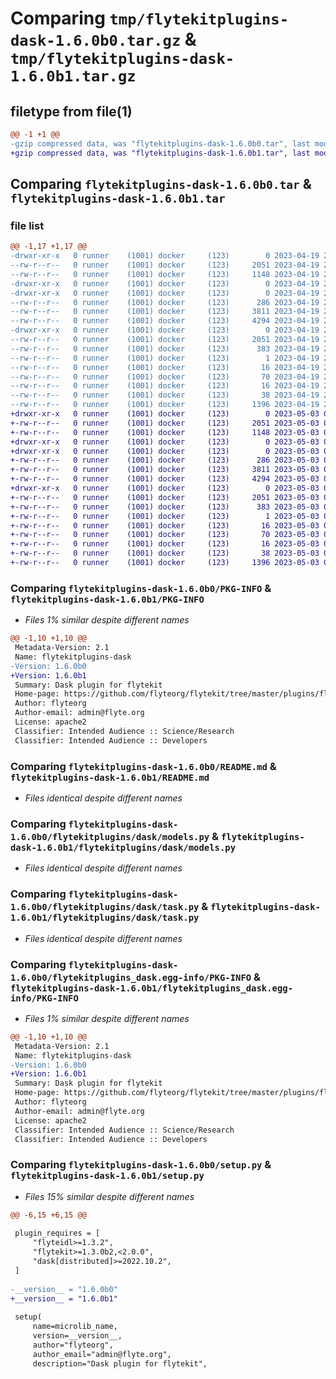 # Comparing `tmp/flytekitplugins-dask-1.6.0b0.tar.gz` & `tmp/flytekitplugins-dask-1.6.0b1.tar.gz`

## filetype from file(1)

```diff
@@ -1 +1 @@
-gzip compressed data, was "flytekitplugins-dask-1.6.0b0.tar", last modified: Wed Apr 19 20:54:27 2023, max compression
+gzip compressed data, was "flytekitplugins-dask-1.6.0b1.tar", last modified: Wed May  3 04:48:04 2023, max compression
```

## Comparing `flytekitplugins-dask-1.6.0b0.tar` & `flytekitplugins-dask-1.6.0b1.tar`

### file list

```diff
@@ -1,17 +1,17 @@
-drwxr-xr-x   0 runner    (1001) docker     (123)        0 2023-04-19 20:54:27.175038 flytekitplugins-dask-1.6.0b0/
--rw-r--r--   0 runner    (1001) docker     (123)     2051 2023-04-19 20:54:27.175038 flytekitplugins-dask-1.6.0b0/PKG-INFO
--rw-r--r--   0 runner    (1001) docker     (123)     1148 2023-04-19 20:54:06.000000 flytekitplugins-dask-1.6.0b0/README.md
-drwxr-xr-x   0 runner    (1001) docker     (123)        0 2023-04-19 20:54:27.171038 flytekitplugins-dask-1.6.0b0/flytekitplugins/
-drwxr-xr-x   0 runner    (1001) docker     (123)        0 2023-04-19 20:54:27.171038 flytekitplugins-dask-1.6.0b0/flytekitplugins/dask/
--rw-r--r--   0 runner    (1001) docker     (123)      286 2023-04-19 20:54:06.000000 flytekitplugins-dask-1.6.0b0/flytekitplugins/dask/__init__.py
--rw-r--r--   0 runner    (1001) docker     (123)     3811 2023-04-19 20:54:06.000000 flytekitplugins-dask-1.6.0b0/flytekitplugins/dask/models.py
--rw-r--r--   0 runner    (1001) docker     (123)     4294 2023-04-19 20:54:06.000000 flytekitplugins-dask-1.6.0b0/flytekitplugins/dask/task.py
-drwxr-xr-x   0 runner    (1001) docker     (123)        0 2023-04-19 20:54:27.175038 flytekitplugins-dask-1.6.0b0/flytekitplugins_dask.egg-info/
--rw-r--r--   0 runner    (1001) docker     (123)     2051 2023-04-19 20:54:27.000000 flytekitplugins-dask-1.6.0b0/flytekitplugins_dask.egg-info/PKG-INFO
--rw-r--r--   0 runner    (1001) docker     (123)      383 2023-04-19 20:54:27.000000 flytekitplugins-dask-1.6.0b0/flytekitplugins_dask.egg-info/SOURCES.txt
--rw-r--r--   0 runner    (1001) docker     (123)        1 2023-04-19 20:54:27.000000 flytekitplugins-dask-1.6.0b0/flytekitplugins_dask.egg-info/dependency_links.txt
--rw-r--r--   0 runner    (1001) docker     (123)       16 2023-04-19 20:54:27.000000 flytekitplugins-dask-1.6.0b0/flytekitplugins_dask.egg-info/namespace_packages.txt
--rw-r--r--   0 runner    (1001) docker     (123)       70 2023-04-19 20:54:27.000000 flytekitplugins-dask-1.6.0b0/flytekitplugins_dask.egg-info/requires.txt
--rw-r--r--   0 runner    (1001) docker     (123)       16 2023-04-19 20:54:27.000000 flytekitplugins-dask-1.6.0b0/flytekitplugins_dask.egg-info/top_level.txt
--rw-r--r--   0 runner    (1001) docker     (123)       38 2023-04-19 20:54:27.175038 flytekitplugins-dask-1.6.0b0/setup.cfg
--rw-r--r--   0 runner    (1001) docker     (123)     1396 2023-04-19 20:54:25.000000 flytekitplugins-dask-1.6.0b0/setup.py
+drwxr-xr-x   0 runner    (1001) docker     (123)        0 2023-05-03 04:48:04.816287 flytekitplugins-dask-1.6.0b1/
+-rw-r--r--   0 runner    (1001) docker     (123)     2051 2023-05-03 04:48:04.816287 flytekitplugins-dask-1.6.0b1/PKG-INFO
+-rw-r--r--   0 runner    (1001) docker     (123)     1148 2023-05-03 04:47:44.000000 flytekitplugins-dask-1.6.0b1/README.md
+drwxr-xr-x   0 runner    (1001) docker     (123)        0 2023-05-03 04:48:04.816287 flytekitplugins-dask-1.6.0b1/flytekitplugins/
+drwxr-xr-x   0 runner    (1001) docker     (123)        0 2023-05-03 04:48:04.816287 flytekitplugins-dask-1.6.0b1/flytekitplugins/dask/
+-rw-r--r--   0 runner    (1001) docker     (123)      286 2023-05-03 04:47:44.000000 flytekitplugins-dask-1.6.0b1/flytekitplugins/dask/__init__.py
+-rw-r--r--   0 runner    (1001) docker     (123)     3811 2023-05-03 04:47:44.000000 flytekitplugins-dask-1.6.0b1/flytekitplugins/dask/models.py
+-rw-r--r--   0 runner    (1001) docker     (123)     4294 2023-05-03 04:47:44.000000 flytekitplugins-dask-1.6.0b1/flytekitplugins/dask/task.py
+drwxr-xr-x   0 runner    (1001) docker     (123)        0 2023-05-03 04:48:04.816287 flytekitplugins-dask-1.6.0b1/flytekitplugins_dask.egg-info/
+-rw-r--r--   0 runner    (1001) docker     (123)     2051 2023-05-03 04:48:04.000000 flytekitplugins-dask-1.6.0b1/flytekitplugins_dask.egg-info/PKG-INFO
+-rw-r--r--   0 runner    (1001) docker     (123)      383 2023-05-03 04:48:04.000000 flytekitplugins-dask-1.6.0b1/flytekitplugins_dask.egg-info/SOURCES.txt
+-rw-r--r--   0 runner    (1001) docker     (123)        1 2023-05-03 04:48:04.000000 flytekitplugins-dask-1.6.0b1/flytekitplugins_dask.egg-info/dependency_links.txt
+-rw-r--r--   0 runner    (1001) docker     (123)       16 2023-05-03 04:48:04.000000 flytekitplugins-dask-1.6.0b1/flytekitplugins_dask.egg-info/namespace_packages.txt
+-rw-r--r--   0 runner    (1001) docker     (123)       70 2023-05-03 04:48:04.000000 flytekitplugins-dask-1.6.0b1/flytekitplugins_dask.egg-info/requires.txt
+-rw-r--r--   0 runner    (1001) docker     (123)       16 2023-05-03 04:48:04.000000 flytekitplugins-dask-1.6.0b1/flytekitplugins_dask.egg-info/top_level.txt
+-rw-r--r--   0 runner    (1001) docker     (123)       38 2023-05-03 04:48:04.816287 flytekitplugins-dask-1.6.0b1/setup.cfg
+-rw-r--r--   0 runner    (1001) docker     (123)     1396 2023-05-03 04:48:03.000000 flytekitplugins-dask-1.6.0b1/setup.py
```

### Comparing `flytekitplugins-dask-1.6.0b0/PKG-INFO` & `flytekitplugins-dask-1.6.0b1/PKG-INFO`

 * *Files 1% similar despite different names*

```diff
@@ -1,10 +1,10 @@
 Metadata-Version: 2.1
 Name: flytekitplugins-dask
-Version: 1.6.0b0
+Version: 1.6.0b1
 Summary: Dask plugin for flytekit
 Home-page: https://github.com/flyteorg/flytekit/tree/master/plugins/flytekit-dask
 Author: flyteorg
 Author-email: admin@flyte.org
 License: apache2
 Classifier: Intended Audience :: Science/Research
 Classifier: Intended Audience :: Developers
```

### Comparing `flytekitplugins-dask-1.6.0b0/README.md` & `flytekitplugins-dask-1.6.0b1/README.md`

 * *Files identical despite different names*

### Comparing `flytekitplugins-dask-1.6.0b0/flytekitplugins/dask/models.py` & `flytekitplugins-dask-1.6.0b1/flytekitplugins/dask/models.py`

 * *Files identical despite different names*

### Comparing `flytekitplugins-dask-1.6.0b0/flytekitplugins/dask/task.py` & `flytekitplugins-dask-1.6.0b1/flytekitplugins/dask/task.py`

 * *Files identical despite different names*

### Comparing `flytekitplugins-dask-1.6.0b0/flytekitplugins_dask.egg-info/PKG-INFO` & `flytekitplugins-dask-1.6.0b1/flytekitplugins_dask.egg-info/PKG-INFO`

 * *Files 1% similar despite different names*

```diff
@@ -1,10 +1,10 @@
 Metadata-Version: 2.1
 Name: flytekitplugins-dask
-Version: 1.6.0b0
+Version: 1.6.0b1
 Summary: Dask plugin for flytekit
 Home-page: https://github.com/flyteorg/flytekit/tree/master/plugins/flytekit-dask
 Author: flyteorg
 Author-email: admin@flyte.org
 License: apache2
 Classifier: Intended Audience :: Science/Research
 Classifier: Intended Audience :: Developers
```

### Comparing `flytekitplugins-dask-1.6.0b0/setup.py` & `flytekitplugins-dask-1.6.0b1/setup.py`

 * *Files 15% similar despite different names*

```diff
@@ -6,15 +6,15 @@
 
 plugin_requires = [
     "flyteidl>=1.3.2",
     "flytekit>=1.3.0b2,<2.0.0",
     "dask[distributed]>=2022.10.2",
 ]
 
-__version__ = "1.6.0b0"
+__version__ = "1.6.0b1"
 
 setup(
     name=microlib_name,
     version=__version__,
     author="flyteorg",
     author_email="admin@flyte.org",
     description="Dask plugin for flytekit",
```

